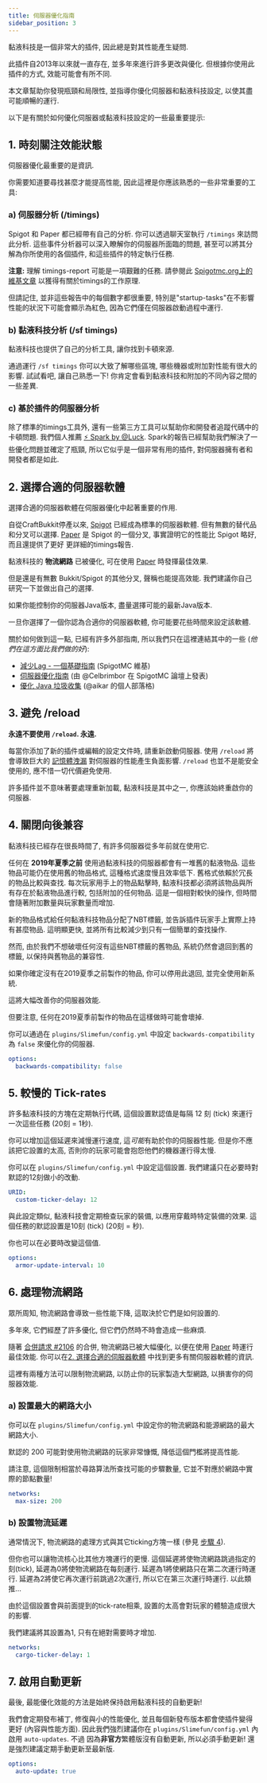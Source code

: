 ```yaml
---
title: 伺服器優化指南
sidebar_position: 3
---
```


黏液科技是一個非常大的插件, 因此總是對其性能產生疑問.

此插件自2013年以來就一直存在, 並多年來進行許多更改與優化. 但根據你使用此插件的方式, 效能可能會有所不同.

本文章幫助你發現瓶頸和局限性, 並指導你優化伺服器和黏液科技設定, 以使其盡可能順暢的運行.

以下是有關於如何優化伺服器或黏液科技設定的一些最重要提示:

## 1. 時刻關注效能狀態

伺服器優化最重要的是資訊.

你需要知道要尋找甚麼才能提高性能, 因此這裡是你應該熟悉的一些非常重要的工具:

### a) 伺服器分析 (/timings)

Spigot 和 Paper 都已經帶有自己的分析. 你可以透過聊天室執行 `/timings` 來訪問此分析. 這些事件分析器可以深入瞭解你的伺服器所面臨的問題, 甚至可以將其分解為你所使用的各個插件, 和這些插件的特定執行任務.

**注意:** 理解 timings-report 可能是一項艱難的任務. 請參閱此 [Spigotmc.org上的維基文章](https://www.spigotmc.org/wiki/timings/) 以獲得有關於timings的工作原理.

但請記住, 並非這些報告中的每個數字都很重要, 特別是"startup-tasks"在不影響性能的狀況下可能會顯示為紅色, 因為它們僅在伺服器啟動過程中運行.

### b) 黏液科技分析 (/sf timings)

黏液科技也提供了自己的分析工具, 讓你找到卡頓來源.

通過運行 `/sf timings` 你可以大致了解哪些區塊, 哪些機器或附加對性能有很大的影響. 試試看吧, 讓自己熟悉一下! 你肯定會看到黏液科技和附加的不同內容之間的一些差異.

### c) 基於插件的伺服器分析

除了標準的timings工具外, 還有一些第三方工具可以幫助你和開發者追蹤代碼中的卡頓問題. 我們個人推薦 [:zap: Spark by @Luck](https://www.spigotmc.org/resources/spark.57242/). Spark的報告已經幫助我們解決了一些優化問題並確定了瓶頸, 所以它似乎是一個非常有用的插件, 對伺服器擁有者和開發者都是如此.

## 2. 選擇合適的伺服器軟體

選擇合適的伺服器軟體在伺服器優化中起著重要的作用.

自從CraftBukkit停產以來, [Spigot](https://www.spigotmc.org/) 已經成為標準的伺服器軟體. 但有無數的替代品和分叉可以選擇. [Paper](https://papermc.io/) 是 Spigot 的一個分叉, 事實證明它的性能比 Spigot 略好, 而且還提供了更好 更詳細的timings報告.

黏液科技的 **物流網路** 已被優化, 可在使用 [Paper](https://papermc.io/) 時發揮最佳效果.

但是還是有無數 Bukkit/Spigot 的其他分叉, 聲稱也能提高效能. 我們建議你自己研究一下並做出自己的選擇.

如果你能控制你的伺服器Java版本, 盡量選擇可能的最新Java版本.

一旦你選擇了一個你認為合適你的伺服器軟體, 你可能要花些時間來設定該軟體.

關於如何做到這一點, 已經有許多外部指南, 所以我們只在這裡連結其中的一些 (*他們在這方面比我們做的好*):

* [減少Lag - 一個基礎指南](https://www.spigotmc.org/wiki/reducing-lag/) (SpigotMC 維基)
* [伺服器優化指南](https://www.spigotmc.org/threads/guide-server-optimization%E2%9A%A1.283181/) (由 @Celbrimbor 在 SpigotMC 論壇上發表)
* [優化 Java 垃圾收集](https://aikar.co/2018/07/02/tuning-the-jvm-g1gc-garbage-collector-flags-for-minecraft/) (@aikar 的個人部落格)

## 3. 避免 /reload

**永遠不要使用 `/reload`. 永遠.**

每當你添加了新的插件或編輯的設定文件時, 請重新啟動伺服器. 使用 `/reload` 將會導致巨大的 [記憶體洩漏](https://en.wikipedia.org/wiki/Memory_leak) 對伺服器的性能產生負面影響. `/reload` 也並不是能安全使用的, 應不惜一切代價避免使用.

許多插件並不意味著要處理重新加載, 黏液科技是其中之一, 你應該始終重啟你的伺服器.

## 4. 關閉向後兼容

黏液科技已經存在很長時間了, 有許多伺服器從多年前就在使用它.

任何在 **2019年夏季之前** 使用過黏液科技的伺服器都會有一堆舊的黏液物品. 這些物品可能仍在使用舊的物品格式, 這種格式速度慢且效率低下. 舊格式依賴於冗長的物品比較與查找. 每次玩家用手上的物品點擊時, 黏液科技都必須將該物品與所有存在於黏液物品進行較, 包括附加的任何物品. 這是一個相對較快的操作, 但時間會隨著附加數量與玩家數量而增加.

新的物品格式給任何黏液科技物品分配了NBT標籤, 並告訴插件玩家手上實際上持有甚麼物品. 這明顯更快, 並將所有比較減少到只有一個簡單的查找操作.

然而, 由於我們不想破壞任何沒有這些NBT標籤的舊物品, 系統仍然會退回到舊的標籤, 以保持與舊物品的兼容性.

如果你確定沒有在2019夏季之前製作的物品, 你可以停用此退回, 並完全使用新系統.

這將大幅改善你的伺服器效能.

但要注意, 任何在2019夏季前製作的物品在這樣做時可能會壞掉.

你可以通過在 `plugins/Slimefun/config.yml` 中設定 `backwards-compatibility` 為 `false` 來優化你的伺服器.

```yaml
options:
  backwards-compatibility: false
```

## 5. 較慢的 Tick-rates

許多黏液科技的方塊在定期執行代碼, 這個設置默認值是每隔 12 刻 (tick) 來運行一次這些任務 (20刻 = 1秒).

你可以增加這個延遲來減慢運行速度, 這*可能*有助於你的伺服器性能. 但是你不應該把它設置的太高, 否則你的玩家可能會抱怨他們的機器運行得太慢.

你可以在 `plugins/Slimefun/config.yml` 中設定這個設置. 我們建議只在必要時對默認的12刻做小的改動.

```yaml
URID:
  custom-ticker-delay: 12
```

與此設定類似, 黏液科技會定期檢查玩家的裝備, 以應用穿戴時特定裝備的效果. 這個任務的默認設置是10刻 (tick) (20刻 = 秒).

你也可以在必要時改變這個值.

```yaml
options:
  armor-update-interval: 10
```

## 6. 處理物流網路

眾所周知, 物流網路會導致一些性能下降, 這取決於它們是如何設置的.

多年來, 它們經歷了許多優化, 但它們仍然時不時會造成一些麻煩.

隨著 [合併請求 #2106](https://github.com/Slimefun/Slimefun4/pull/2106) 的合併, 物流網路已被大幅優化, 以便在使用 [Paper](https://papermc.io/) 時運行最佳效能. 你可以在[2. 選擇合適的伺服器軟體](#2-choosing-the-right-server-software) 中找到更多有關伺服器軟體的資訊.

這裡有兩種方法可以限制物流網路, 以防止你的玩家製造大型網路, 以損害你的伺服器效能.

### a) 設置最大的網路大小

你可以在 `plugins/Slimefun/config.yml` 中設定你的物流網路和能源網路的最大網路大小.

默認的 200 可能對使用物流網路的玩家非常慷慨, 降低這個門檻將提高性能.

請注意, 這個限制相當於尋路算法所查找可能的步驟數量, 它並不對應於網路中實際的節點數量!

```yaml
networks:
  max-size: 200
```

### b) 設置物流延遲

通常情況下, 物流網路的處理方式與其它ticking方塊一樣 (參見 [步驟 4](#4-slower-tick-rates)).

但你也可以讓物流核心比其他方塊運行的更慢. 這個延遲將使物流網路跳過指定的刻(tick), 延遲為0將使物流網路在每刻運行. 延遲為1將使網路只在第二次運行時運行. 延遲為2將使它再次運行前跳過2次運行, 所以它在第三次運行時運行. 以此類推...

由於這個設置會與前面提到的tick-rate相乘, 設置的太高會對玩家的體驗造成很大的影響.

我們建議將其設置為1, 只有在絕對需要時才增加.

```yaml
networks:
  cargo-ticker-delay: 1
```

## 7. 啟用自動更新

最後, 最能優化效能的方法是始終保持啟用黏液科技的自動更新!

我們會定期發布補丁, 修復與小的性能優化, 並且每個新發布版本都會使插件變得更好 (內容與性能方面). 因此我們強烈建議你在 `plugins/Slimefun/config.yml` 內啟用 `auto-updates`. 不過 因為**非官方**繁體版沒有自動更新, 所以必須手動更新! 還是強烈建議定期手動更新至最新版.

```yaml
options:
  auto-update: true
```
